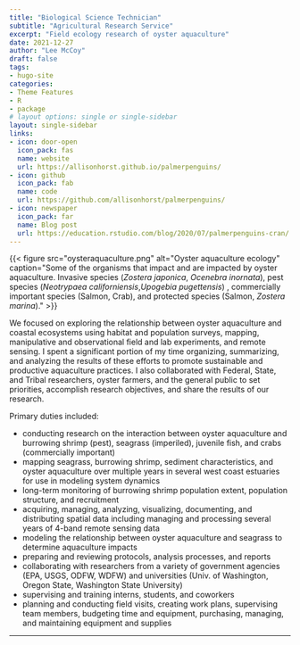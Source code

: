 ```yaml
---
title: "Biological Science Technician"
subtitle: "Agricultural Research Service"
excerpt: "Field ecology research of oyster aquaculture"
date: 2021-12-27
author: "Lee McCoy"
draft: false
tags:
- hugo-site
categories:
- Theme Features
- R
- package
# layout options: single or single-sidebar
layout: single-sidebar
links:
- icon: door-open
  icon_pack: fas
  name: website
  url: https://allisonhorst.github.io/palmerpenguins/
- icon: github
  icon_pack: fab
  name: code
  url: https://github.com/allisonhorst/palmerpenguins/
- icon: newspaper
  icon_pack: far
  name: Blog post
  url: https://education.rstudio.com/blog/2020/07/palmerpenguins-cran/
---
```


{{< figure src="oysteraquaculture.png" alt="Oyster aquaculture ecology" caption="Some of the organisms that impact and are impacted by oyster aquaculture. Invasive species (*Zostera japonica*, *Ocenebra inornata*), pest species (*Neotrypaea californiensis*,*Upogebia pugettensis*) , commercially important species (Salmon, Crab), and protected species (Salmon, *Zostera marina*)." >}}

We focused on exploring the relationship between oyster aquaculture and coastal ecosystems using habitat and population surveys, mapping, manipulative and observational field and lab experiments, and remote sensing.  I spent a significant portion of my time organizing, summarizing, and analyzing the results of these efforts to promote sustainable and productive aquaculture practices. I also collaborated with Federal, State, and Tribal researchers, oyster farmers, and the general public to set priorities, accomplish research objectives, and share the results of our research.       
 
Primary duties included:  
*	conducting research on the interaction between oyster aquaculture and burrowing shrimp (pest), seagrass (imperiled), juvenile fish, and crabs (commercially important)
*	mapping seagrass, burrowing shrimp, sediment characteristics, and oyster aquaculture over multiple years in several west coast estuaries for use in modeling system dynamics
*	long-term monitoring of burrowing shrimp population extent, population structure, and recruitment
*	acquiring, managing, analyzing, visualizing, documenting, and distributing spatial data including managing and processing several years of 4-band remote sensing data
*	modeling the relationship between oyster aquaculture and seagrass to determine aquaculture impacts
*	preparing and reviewing protocols, analysis processes, and reports 
*	collaborating with researchers from a variety of government agencies (EPA, USGS, ODFW, WDFW) and universities (Univ. of Washington, Oregon State, Washington State University) 
*	supervising and training interns, students, and coworkers
*	planning and conducting field visits, creating work plans, supervising team members, budgeting time and equipment, purchasing, managing, and maintaining equipment and supplies


---

